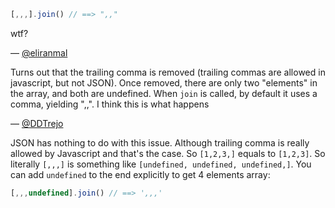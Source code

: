 ``` javascript
[,,,].join() // ==> ",,"
```

wtf?

— [@eliranmal][1]



Turns out that the trailing comma is removed (trailing commas are allowed in
javascript, but not JSON). Once removed, there are only two "elements" in the
array, and both are undefined. When `join` is called, by default it uses a comma,
yielding ",,". I think this is what happens

— [@DDTrejo][2]


JSON has nothing to do with this issue. Although trailing comma is really
allowed by Javascript and that's the case. So `[1,2,3,]` equals to `[1,2,3]`.
So literally `[,,,]` is something like `[undefined, undefined, undefined,]`.
You can add `undefined` to the end explicitly to get 4 elements array:

``` javascript
[,,,undefined].join() // ==> ',,,'
```

[1]:https://twitter.com/eliranmal]
[2]:https://twitter.com/ddtrejo
